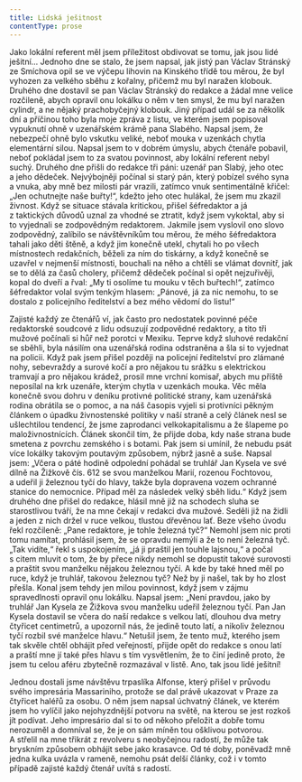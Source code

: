 ```yaml
---
title: Lidská ješitnost
contentType: prose
---
```


  

Jako lokální referent měl jsem příležitost obdivovat se tomu, jak jsou lidé ješitní… Jednoho dne se stalo, že jsem napsal, jak jistý pan Václav Stránský ze Smíchova opil se ve výčepu lihovin na Kinského třídě tou měrou, že byl vyhozen za velkého sběhu z kořalny, přičemž mu byl naražen klobouk. Druhého dne dostavil se pan Václav Stránský do redakce a žádal mne velice rozčileně, abych opravil onu lokálku o něm v ten smysl, že mu byl naražen cylindr, a ne nějaký prachobyčejný klobouk. Jiný případ udál se za několik dní a příčinou toho byla moje zpráva z listu, ve kterém jsem popisoval vypuknutí ohně v uzenářském krámě pana Slabého. Napsal jsem, že nebezpečí ohně bylo vskutku veliké, neboť mouka v uzenkách chytla elementární silou. Napsal jsem to v dobrém úmyslu, abych čtenáře pobavil, neboť pokládal jsem to za svatou povinnost, aby lokální referent nebyl suchý. Druhého dne přišli do redakce tři páni: uzenář pan Slabý, jeho otec a jeho dědeček. Nejvýbojněji počínal si starý pán, který pobízel svého syna a vnuka, aby mně bez milosti pár vrazili, zatímco vnuk sentimentálně křičel: „Jen ochutnejte naše buřty!“, kdežto jeho otec hulákal, že jsem mu zkazil živnost. Když se situace stávala kritickou, přišel šéfredaktor a já z taktických důvodů uznal za vhodné se ztratit, když jsem vykoktal, aby si to vyjednali se zodpovědným redaktorem. Jakmile jsem vyslovil ono slovo zodpovědný, zalíbilo se návštěvníkům tou měrou, že mého šéfredaktora tahali jako děti štěně, a když jim konečně utekl, chytali ho po všech místnostech redakčních, běželi za ním do tiskárny, a když konečně se uzavřel v nejmenší místnosti, bouchali na něho a chtěli se vlámat dovnitř, jak se to dělá za časů cholery, přičemž dědeček počínal si opět nejzuřivěji, kopal do dveří a řval: „My ti osolíme tu mouku v těch buřtech!“, zatímco šéfredaktor volal svým tenkým hlasem: „Pánové, já za nic nemohu, to se dostalo z policejního ředitelství a bez mého vědomí do listu!“

Zajisté každý ze čtenářů ví, jak často pro nedostatek povinné péče redaktorské soudcové z lidu odsuzují zodpovědné redaktory, a tito tři mužové počínali si hůř než porotci v Mexiku. Teprve když sluhové redakční se sběhli, byla násilím ona uzenářská rodina odstraněna a šla si to vyjednat na policii. Když pak jsem přišel později na policejní ředitelství pro zlámané nohy, sebevraždy a surové kočí a pro nějakou tu srážku s elektrickou tramvají a pro nějakou krádež, prosil mne vrchní komisař, abych mu příště neposílal na krk uzenáře, kterým chytla v uzenkách mouka. Věc měla konečně svou dohru v deníku protivné politické strany, kam uzenářská rodina obrátila se o pomoc, a na náš časopis vyjeli si protivníci pěkným článkem o úpadku živnostenské politiky v naší straně a celý článek nesl se ušlechtilou tendencí, že jsme zaprodanci velkokapitalismu a že šlapeme po maloživnostnících. Článek skončil tím, že přijde doba, kdy naše strana bude smetena z povrchu zemského i s botami. Pak jsem si umínil, že nebudu psát více lokálky takovým poutavým způsobem, nýbrž jasně a suše. Napsal jsem: „Včera o páté hodině odpolední pohádal se truhlář Jan Kysela ve své dílně na Žižkově čís. 612 se svou manželkou Marií, rozenou Fochtovou, a udeřil ji železnou tyčí do hlavy, takže byla dopravena vozem ochranné stanice do nemocnice. Případ měl za následek velký sběh lidu.“ Když jsem druhého dne přišel do redakce, hlásil mně již na schodech sluha se starostlivou tváří, že na mne čekají v redakci dva mužové. Seděli již na židli a jeden z nich držel v ruce velkou, tlustou dřevěnou lať. Beze všeho úvodu řekl rozčileně: „Pane redaktore, je tohle železná tyč?“ Nemohl jsem nic proti tomu namítat, prohlásil jsem, že se opravdu nemýlí a že to není železná tyč. „Tak vidíte,“ řekl s uspokojením, „já ji praštil jen touhle lajsnou,“ a počal s citem mluvit o tom, že by přece nikdy nemohl se dopustit takové surovosti a praštit svou manželku nějakou železnou tyčí. A kde by také hned měl po ruce, když je truhlář, takovou železnou tyč? Než by ji našel, tak by ho zlost přešla. Konal jsem tehdy jen milou povinnost, když jsem v zájmu spravedlnosti opravil onu lokálku. Napsal jsem: „Není pravdou, jako by truhlář Jan Kysela ze Žižkova svou manželku udeřil železnou tyčí. Pan Jan Kysela dostavil se včera do naší redakce s velkou latí, dlouhou dva metry čtyřicet centimetrů, a upozornil nás, že jedině touto latí, a nikoliv železnou tyčí rozbil své manželce hlavu.“ Netušil jsem, že tento muž, kterého jsem tak skvěle chtěl obhájit před veřejností, přijde opět do redakce s onou latí a praští mne jí také přes hlavu s tím vysvětlením, že to činí jedině proto, že jsem tu celou aféru zbytečně rozmazával v listě. Ano, tak jsou lidé ješitní!

Jednou dostali jsme návštěvu trpaslíka Alfonse, který přišel v průvodu svého impresária Massariniho, protože se dal právě ukazovat v Praze za čtyřicet haléřů za osobu. O něm jsem napsal úchvatný článek, ve kterém jsem ho vylíčil jako nejohyzdnější potvoru na světě, na kterou se jest rozkoš jít podívat. Jeho impresário dal si to od někoho přeložit a dobře tomu nerozuměl a domníval se, že je on sám míněn tou ošklivou potvorou. A střelil na mne třikrát z revolveru s neobyčejnou radostí, že může tak bryskním způsobem obhájit sebe jako krasavce. Od té doby, poněvadž mně jedna kulka uvázla v rameně, nemohu psát delší články, což i v tomto případě zajisté každý čtenář uvítá s radostí.
